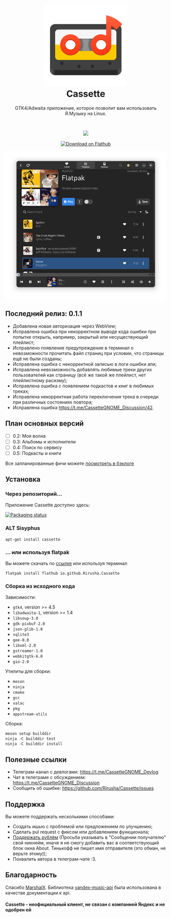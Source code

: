 <h1 align="center">
  <img src="data/icons/hicolor/scalable/apps/io.github.Rirusha.Cassette.svg" alt="Cassette"/>
  <br/>
  Cassette
</h1>

<p align="center">
    GTK4/Adwaita приложение, которое позволит вам использовать Я.Музыку на Linux.
</p>

<br/>

<p align="center">
  <a href="https://stopthemingmy.app">
    <img src="https://stopthemingmy.app/badge.svg"/>
  </a>
</p>

<p align="center">
  <a href="https://flathub.org/apps/details/io.github.Rirusha.Cassette">
      <img width="200" src="https://flathub.org/assets/badges/flathub-badge-en.png" alt="Download on Flathub">
  </a>
</p>

<p align="center">
    <img src="data/images/first.png" alt="Screenshot"/>
</p>

## Последний релиз: 0.1.1
* Добавлена новая авторизация через WebView;
* Исправлена ошибка при некорректном выводе кода ошибки при попытке открыть, например, закрытый или несуществующий плейлист;
* Исправлено появление предупреждение в терминал о невозможности прочитать файл страниц при условии, что страницы ещё не были созданы;
* Исправлена ошибка с некорректной записью в логи ошибки апи;
* Исправлена невозможность добавлять любимые треки других пользователей как страницу (всё же такой же плейлист, нет плейлистному расизму);
* Исправлена ошибка с появлением подкастов и книг в любимых треках;
* Исправлена некорректная работа переключения трека в очереди при различных состояниях повтора;
* Исправлена ошибка https://t.me/CassetteGNOME_Discussion/42.

## План основных версий
* [ ] 0.2: Моя волна
* [ ] 0.3: Альбомы и исполнители
* [ ] 0.4: Поиск по сервису
* [ ] 0.5: Подкасты и книги

Все запланированные фичи можете [посмотреть в бэклоге](https://github.com/users/Rirusha/projects/2)

## Установка
### Через репозиторий...
Приложение Cassette доступно здесь:

[![Packaging status](https://repology.org/badge/vertical-allrepos/cassette.svg)](https://repology.org/project/cassette/versions)
### ALT Sisyphus
```
apt-get install cassette
```
### ... или используя flatpak
Вы можете скачать по [ссылке](https://flathub.org/apps/details/io.github.Rirusha.Cassette) или используя терминал
```
flatpak install flathub io.github.Rirusha.Cassette
```

### Сборка из исходного кода

Зависимости:
* ```gtk4```, version >= 4.5
* ```libadwaita-1```, version >= 1.4
* ```libsoup-3.0```
* ```gdk-pixbuf-2.0```
* ```json-glib-1.0```
* ```sqlite3```
* ```gee-0.8```
* ```libxml-2.0```
* ```gstreamer-1.0```
* ```webkitgtk-6.0```
* ```gio-2.0```

Утилиты для сборки:
* ```meson```
* ```ninja```
* ```cmake```
* ```gcc```
* ```valac```
* ```pkg```
* ```appstream-utils```

Сборка:
```
meson setup builddir
ninja -C builddir test
ninja -C builddir install
```

## Полезные ссылки
* Телеграм-канал с девлогами: https://t.me/CassetteGNOME_Devlog
* Чат в телеграме с обсуждением: https://t.me/CassetteGNOME_Discussion
* Сообщить об ошибке: https://github.com/Rirusha/Cassette/issues

## Поддержка
Вы можете поддержать несколькими способами:
* Создать ишью с проблемой или предложением по улучшению;
* Сделать pul request с фиксом или добавлением функционала;
* [Поддержать рублём](https://www.tinkoff.ru/cf/21GCxLuFuE9) (Просьба указывать в "Сообщении получателю" свой никнейм, иначе я не смогу добавить вас в соответствующий блок окна About. Тинькофф не пишет имя отправителя (это обман, не верьте этому));
* Похвалить автора в телеграм-чате :3.

## Благодарность
Спасибо [MarshalX](https://github.com/MarshalX). Библиотека [yandex-music-api](https://github.com/MarshalX/yandex-music-api) была использована в качестве документации к api.

#### Cassette - неофициальный клиент, не связан с компанией Яндекс и не одобрен ей
